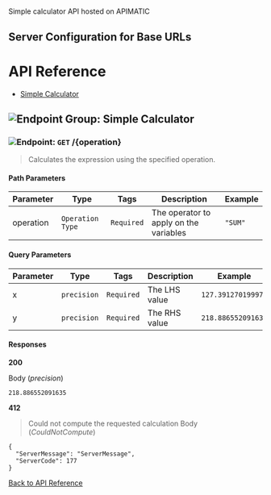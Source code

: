 # 

Simple calculator API hosted on APIMATIC



## Server Configuration for Base URLs







# <a name="api_reference"></a>API Reference

* [Simple Calculator](#simple_calculator)

## <a name="simple_calculator"></a>![Endpoint Group: ](https://apidocs.io/img/class.png "Simple Calculator") Simple Calculator


### <a name="calculate"></a>![Endpoint: ](https://apidocs.io/img/method.png "Calculate") `GET` /{operation}

> Calculates the expression using the specified operation.



#### Path Parameters
| Parameter | Type | Tags | Description | Example |
|-----------|------| ---- |-------------| ------- |
| operation | `Operation Type` |  ``` Required ```  | The operator to apply on the variables | `"SUM"` | 

#### Query Parameters
| Parameter | Type | Tags | Description | Example |
|-----------|------| ---- |-------------| ------- |
| x | `precision` |  ``` Required ```  | The LHS value | `127.391270199973` | 
| y | `precision` |  ``` Required ```  | The RHS value | `218.886552091635` | 

#### Responses
**200** 

Body (_precision_) 
```
218.886552091635
```


**412** 

> Could not compute the requested calculation
Body (_CouldNotCompute_) 
```
{
  "ServerMessage": "ServerMessage",
  "ServerCode": 177
}
```


[Back to API Reference](#api_reference)

